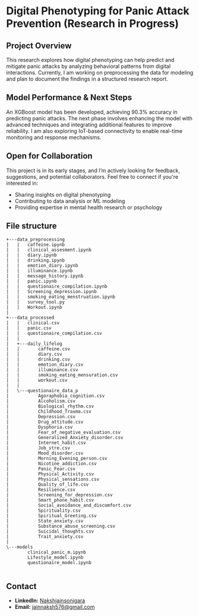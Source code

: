 # Digital Phenotyping for Panic Attack Prevention (Research in Progress)  

## Project Overview  
This research explores how digital phenotyping can help predict and mitigate panic attacks by analyzing behavioral patterns from digital interactions. Currently, I am working on preprocessing the data for modeling and plan to document the findings in a structured research report.  

## Model Performance & Next Steps
An XGBoost model has been developed, achieving 90.3% accuracy in predicting panic attacks. The next phase involves enhancing the model with advanced techniques and integrating additional features to improve reliability. I am also exploring IoT-based connectivity to enable real-time monitoring and response mechanisms.

## Open for Collaboration  
This project is in its early stages, and I’m actively looking for feedback, suggestions, and potential collaborators. Feel free to connect if you're interested in:  
- Sharing insights on digital phenotyping  
- Contributing to data analysis or ML modeling  
- Providing expertise in mental health research or psychology  

## File structure
```
+---data_preprocessing
|   |   caffeine.ipynb
|   |   clinical_assesment.ipynb
|   |   diary.ipynb
|   |   drinking.ipynb
|   |   emotion_diary.ipynb
|   |   illuminance.ipynb
|   |   message_history.ipynb
|   |   panic.ipynb
|   |   questionaire_compilation.ipynb
|   |   Screening_depression.ipynb
|   |   smoking_eating_menstruation.ipynb
|   |   survey_tool.py
|   |   Workout.ipynb
|           
+---data_processed
|   |   clinical.csv
|   |   panic.csv
|   |   questionaire_compilation.csv
|   |   
|   +---daily_lifelog
|   |       caffeine.csv
|   |       diary.csv
|   |       drinking.csv
|   |       emotion_diary.csv
|   |       illuminance.csv
|   |       smoking_eating_mensuration.csv
|   |       workout.csv
|   |       
|   \---questionaire_data_p
|           Agoraphobia_cognition.csv
|           Alcoholism.csv
|           Biological_rhythm.csv
|           Childhood_Trauma.csv
|           Depression.csv
|           Drug_attitude.csv
|           Dysphoria.csv
|           Fear_of_negative_evaluation.csv
|           Generalized_Anxiety_disorder.csv
|           Internet_habit.csv
|           Job_stre.csv
|           Mood_disorder.csv
|           Morning_Evening_person.csv
|           Nicotine_addiction.csv
|           Panic_Fear.csv
|           Physical_Activity.csv
|           Physical_sensations.csv
|           Quality_of_life.csv
|           Resilience.csv
|           Screening_for_depression.csv
|           Smart_phone_habit.csv
|           Social_avoidance_and_discomfort.csv
|           Spirituality.csv
|           Spiritual_Greeting.csv
|           State_anxiety.csv
|           Substance_abuse_screening.csv
|           Suicidal_thoughts.csv
|           Trait_anxiety.csv
|       
\---models
        clinical_panic_m.ipynb
        Lifestyle_model.ipynb
        questionaire_model.ipynb
        
```

## Contact  
- **LinkedIn:** [Nakshjainsonigara](https://linkedin.com/in/nakshjainsonigara)  
- **Email:** jainnaksh576@gmail.com  
